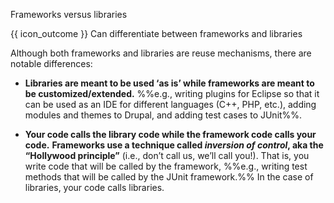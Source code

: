 <span id="title">Frameworks versus libraries</span>

<span id="prereqs"></span>

<span id="outcomes">{{ icon_outcome }} Can differentiate between frameworks and libraries</span>

<div id="body">

Although both frameworks and libraries are reuse mechanisms, there are notable differences:

* **Libraries are meant to be used ‘as is’ while frameworks are meant to be customized/extended.**
%%e.g., writing plugins for Eclipse so that it can be used as an IDE for different languages (C++, PHP, etc.), adding modules and themes to Drupal, and adding test cases to JUnit%%.

* **Your code calls the library code while the framework code calls your code.**
**Frameworks use a technique called _inversion of control_, aka the “Hollywood principle”** (i.e., don’t call us, we’ll call you!). That is, you write code that will be called by the framework, %%e.g., writing test methods that will be called by the JUnit framework.%% In the case of libraries, your code calls libraries.

</div>

<div id="extras">
<include src="exercisesPanel.md" boilerplate/>
</div>
